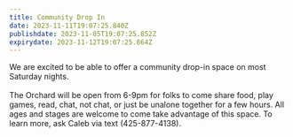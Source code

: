 ```yaml
---
title: Community Drop In
date: 2023-11-11T19:07:25.840Z
publishdate: 2023-11-05T19:07:25.852Z
expirydate: 2023-11-12T19:07:25.864Z
---
```

We are excited to be able to offer a community drop-in space on most Saturday nights.\
\
The Orchard will be open from 6-9pm for folks to come share food, play games, read, chat, not chat, or just be unalone together for a few hours. All ages and stages are welcome to come take advantage of this space. To learn more, ask Caleb via text (425-877-4138).
